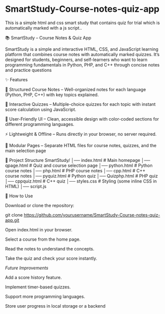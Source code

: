 # SmartStudy-Course-notes-quiz-app
This is a simple html and css smart study that contains quiz for trial which is automatically marked with a js script.. 

📚 SmartStudy – Course Notes & Quiz App

SmartStudy is a simple and interactive HTML, CSS, and JavaScript learning platform that combines course notes with automatically marked quizzes.
It’s designed for students, beginners, and self-learners who want to learn programming fundamentals in Python, PHP, and C++ through concise notes and practice questions

✨ Features

📖 Structured Course Notes – Well-organized notes for each language (Python, PHP, C++) with key topics explained.

📝 Interactive Quizzes – Multiple-choice quizzes for each topic with instant score calculation using JavaScript.

🎨 User-Friendly UI – Clean, accessible design with color-coded sections for different programming languages.

⚡ Lightweight & Offline – Runs directly in your browser, no server required.

📂 Modular Pages – Separate HTML files for course notes, quizzes, and the main selection page

📂 Project Structure
SmartStudy/
│── index.html        # Main homepage
│── qpage.html        # Quiz and course selection page
│── python.html       # Python course notes
│── php.html          # PHP course notes
│── cpp.html          # C++ course notes
│── pyquiz.html       # Python quiz
│── Quizphp.html      # PHP quiz
│── cppquiz.html      # C++ quiz
│── styles.css        # Styling (some inline CSS in HTML)
│── script.js 

🚀 How to Use

Download or clone the repository:

git clone https://github.com/yourusername/SmartStudy-Course-notes-quiz-app.git


Open index.html in your browser.

Select a course from the home page.

Read the notes to understand the concepts.

Take the quiz and check your score instantly.


*Future Improvements*

Add a score history feature.

Implement timer-based quizzes.

Support more programming languages.

Store user progress in local storage or a backend
